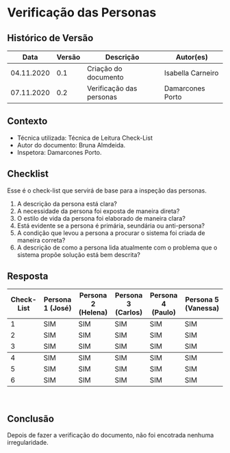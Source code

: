 # Verificação das Personas

## Histórico de Versão
<table class="table table-striped border">
    <thead>
        <th>Data</th>   
        <th>Versão </th> 
        <th>Descrição</th> 
        <th>Autor(es)</th>
    </thead>
    <tbody>
        <tr>
            <td> 04.11.2020 </td>
            <td>  0.1   </td>
            <td> Criação do documento</td>
            <td> Isabella Carneiro </td>
        </tr>
        <tr>
            <td> 07.11.2020 </td>
            <td>  0.2   </td>
            <td> Verificação das personas</td>
            <td> Damarcones Porto </td>
        </tr>
    </tbody>
</table>

## Contexto
- Técnica utilizada: Técnica de Leitura Check-List
- Autor do documento: Bruna Almdeida.
- Inspetora: Damarcones Porto.


## Checklist
Esse é o check-list que servirá de base para a inspeção das personas.
<br>

1. A descrição da persona está clara?
2. A necessidade da persona foi exposta de maneira direta?
3. O estilo de vida da persona foi elaborado de maneira clara?
4. Está evidente se a persona é primária, seundária ou anti-persona?
5. A condição que levou a persona a procurar o sistema foi criada de maneira correta?
6. A descrição de como a persona lida atualmente com o problema que o sistema propõe solução está bem descrita?  


## Resposta

<table class="table table-striped border">
    <thead>
        <th>Check-List</th>
		<th>Persona 1 (José)</th>
		<th>Persona 2 (Helena)</th>
        <th>Persona 3 (Carlos)</th>
        <th>Persona 4 (Paulo)</th>
        <th>Persona 5 (Vanessa)</th>
    </thead>
    <tbody> 
        <tr>
            <td>1</td>
            <td>SIM</td>
            <td>SIM</td>
            <td>SIM</td>
            <td>SIM</td>
            <td>SIM</td> 
        </tr>
	<tr>
		<td>2</td>
		<td>SIM</td>
        <td>SIM</td>
        <td>SIM</td>
        <td>SIM</td>
        <td>SIM</td>
	</tr>
	<tr>
		<td>3</td>
		<td>SIM</td>
        <td>SIM</td>
        <td>SIM</td>
        <td>SIM</td>
        <td>SIM</td>
	</tr>
    </tbody>
    <tbody>
    <tr>
		<td>4</td>
		<td>SIM</td>
        <td>SIM</td>
        <td>SIM</td>
        <td>SIM</td>
        <td>SIM</td>
	</tr>
    <tr>
		<td>5</td>
		<td>SIM</td>
        <td>SIM</td>
        <td>SIM</td>
        <td>SIM</td>
        <td>SIM</td>
	</tr> 
        <tr>
		<td>6</td>
		<td>SIM</td>
        <td>SIM</td>
        <td>SIM</td>
        <td>SIM</td>
        <td>SIM</td>
	</tr> 
    </tbody>
</table> 
<br>

## Conclusão
Depois de fazer a verificação do documento, não foi encotrada nenhuma irregularidade.
